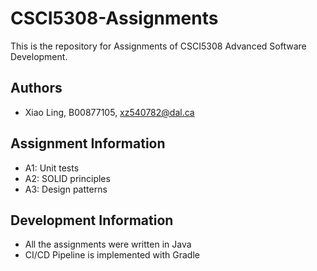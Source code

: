 # CSCI5308-Assignments
 
This is the repository for Assignments of CSCI5308 Advanced Software Development.

## Authors

* Xiao Ling, B00877105, xz540782@dal.ca

## Assignment Information

* A1: Unit tests
* A2: SOLID principles
* A3: Design patterns

## Development Information

* All the assignments were written in Java
* CI/CD Pipeline is implemented with Gradle
